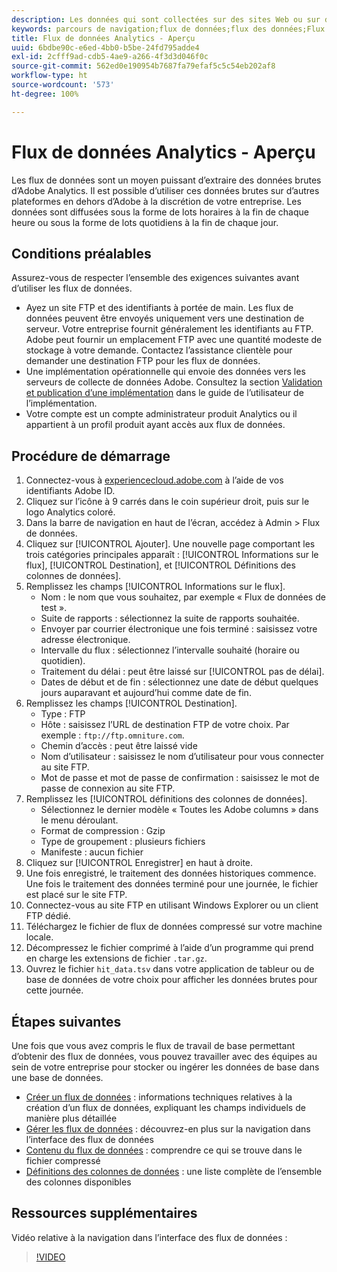 ```yaml
---
description: Les données qui sont collectées sur des sites Web ou sur des applications mobiles, ou qui sont chargées à l’aide de sources de données ou d’API de services Web, sont traitées et stockées dans Data Warehouse d’Adobe. Ces parcours de navigation bruts constituent le jeu de données utilisé par Adobe Analytics.
keywords: parcours de navigation;flux de données;flux des données;Flux de données
title: Flux de données Analytics - Aperçu
uuid: 6bdbe90c-e6ed-4bb0-b5be-24fd795adde4
exl-id: 2cfff9ad-cdb5-4ae9-a266-4f3d3d046f0c
source-git-commit: 562ed0e190954b7687fa79efaf5c5c54eb202af8
workflow-type: ht
source-wordcount: '573'
ht-degree: 100%

---
```


# Flux de données Analytics - Aperçu

Les flux de données sont un moyen puissant d’extraire des données brutes d’Adobe Analytics. Il est possible d’utiliser ces données brutes sur d’autres plateformes en dehors d’Adobe à la discrétion de votre entreprise. Les données sont diffusées sous la forme de lots horaires à la fin de chaque heure ou sous la forme de lots quotidiens à la fin de chaque jour.

## Conditions préalables

Assurez-vous de respecter l’ensemble des exigences suivantes avant d’utiliser les flux de données.

* Ayez un site FTP et des identifiants à portée de main. Les flux de données peuvent être envoyés uniquement vers une destination de serveur. Votre entreprise fournit généralement les identifiants au FTP. Adobe peut fournir un emplacement FTP avec une quantité modeste de stockage à votre demande. Contactez l’assistance clientèle pour demander une destination FTP pour les flux de données.
* Une implémentation opérationnelle qui envoie des données vers les serveurs de collecte de données Adobe. Consultez la section [Validation et publication d’une implémentation](/help/implement/launch/validate-publish-prod.md) dans le guide de l’utilisateur de l’implémentation.
* Votre compte est un compte administrateur produit Analytics ou il appartient à un profil produit ayant accès aux flux de données.

## Procédure de démarrage

1. Connectez-vous à [experiencecloud.adobe.com](https://experiencecloud.adobe.com) à l’aide de vos identifiants Adobe ID.
2. Cliquez sur l’icône à 9 carrés dans le coin supérieur droit, puis sur le logo Analytics coloré.
3. Dans la barre de navigation en haut de l’écran, accédez à Admin > Flux de données.
4. Cliquez sur [!UICONTROL Ajouter]. Une nouvelle page comportant les trois catégories principales apparaît : [!UICONTROL Informations sur le flux], [!UICONTROL Destination], et [!UICONTROL Définitions des colonnes de données].
5. Remplissez les champs [!UICONTROL Informations sur le flux].
   * Nom : le nom que vous souhaitez, par exemple « Flux de données de test ».
   * Suite de rapports : sélectionnez la suite de rapports souhaitée.
   * Envoyer par courrier électronique une fois terminé : saisissez votre adresse électronique.
   * Intervalle du flux : sélectionnez l’intervalle souhaité (horaire ou quotidien).
   * Traitement du délai : peut être laissé sur [!UICONTROL pas de délai].
   * Dates de début et de fin : sélectionnez une date de début quelques jours auparavant et aujourd’hui comme date de fin.
6. Remplissez les champs [!UICONTROL Destination].
   * Type : FTP
   * Hôte : saisissez l’URL de destination FTP de votre choix. Par exemple : `ftp://ftp.omniture.com`.
   * Chemin d’accès : peut être laissé vide
   * Nom d’utilisateur : saisissez le nom d’utilisateur pour vous connecter au site FTP.
   * Mot de passe et mot de passe de confirmation : saisissez le mot de passe de connexion au site FTP.
7. Remplissez les [!UICONTROL définitions des colonnes de données].
   * Sélectionnez le dernier modèle « Toutes les Adobe columns » dans le menu déroulant.
   * Format de compression : Gzip
   * Type de groupement : plusieurs fichiers
   * Manifeste : aucun fichier
8. Cliquez sur [!UICONTROL Enregistrer] en haut à droite.
9. Une fois enregistré, le traitement des données historiques commence. Une fois le traitement des données terminé pour une journée, le fichier est placé sur le site FTP.
10. Connectez-vous au site FTP en utilisant Windows Explorer ou un client FTP dédié.
11. Téléchargez le fichier de flux de données compressé sur votre machine locale.
12. Décompressez le fichier comprimé à l’aide d’un programme qui prend en charge les extensions de fichier `.tar.gz`.
13. Ouvrez le fichier `hit_data.tsv` dans votre application de tableur ou de base de données de votre choix pour afficher les données brutes pour cette journée.

## Étapes suivantes

Une fois que vous avez compris le flux de travail de base permettant d’obtenir des flux de données, vous pouvez travailler avec des équipes au sein de votre entreprise pour stocker ou ingérer les données de base dans une base de données.

* [Créer un flux de données](create-feed.md) : informations techniques relatives à la création d’un flux de données, expliquant les champs individuels de manière plus détaillée
* [Gérer les flux de données](df-manage-feeds.md) : découvrez-en plus sur la navigation dans l’interface des flux de données
* [Contenu du flux de données](c-df-contents/datafeeds-contents.md) : comprendre ce qui se trouve dans le fichier compressé
* [Définitions des colonnes de données](c-df-contents/datafeeds-reference.md) : une liste complète de l’ensemble des colonnes disponibles

## Ressources supplémentaires

Vidéo relative à la navigation dans l’interface des flux de données :

>[!VIDEO](https://experienceleague.adobe.com/docs/analytics-learn/tutorials/exporting/data-feeds/data-feeds-management-ui.html?lang=fr)
